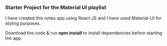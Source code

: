 ### Starter Project for the Material UI playlist

I have created this notes app using React JS and I have used Material-UI for styling purposes.


Download the code & run **npm install** to install dependencies before starting the app.
